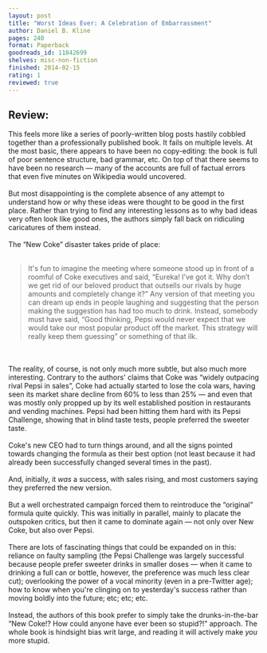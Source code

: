 ```yaml
---
layout: post
title: "Worst Ideas Ever: A Celebration of Embarrassment"
author: Daniel B. Kline
pages: 240
format: Paperback
goodreads_id: 11842699
shelves: misc-non-fiction
finished: 2014-02-15
rating: 1
reviewed: true
---
```

## Review:
<div class="review">
This feels more like a series of poorly-written blog posts hastily cobbled together than a professionally published book. It fails on multiple levels. At the most basic, there appears to have been no copy-editing: the book is full of poor sentence structure, bad grammar, etc. On top of that there seems to have been no research — many of the accounts are full of factual errors that even five minutes on Wikipedia would uncovered. <br /><br />But most disappointing is the complete absence of any attempt to understand how or why these ideas were thought to be good in the first place. Rather than trying to find any interesting lessons as to why bad ideas very often look like good ones, the authors simply fall back on ridiculing caricatures of them instead. <br /><br />The “New Coke” disaster takes pride of place: <br /><br /><blockquote>It's fun to imagine the meeting where someone stood up in front of a roomful of Coke executives and said, “Eureka! I’ve got it. Why don’t we get rid of our beloved product that outsells our rivals by huge amounts and completely change it?” Any version of that meeting you can dream up ends in people laughing and suggesting that the person making the suggestion has had too much to drink. Instead, somebody must have said, “Good thinking, Pepsi would never expect that we would take our most popular product off the market. This strategy will really keep them guessing” or something of that ilk.</blockquote><br /><br />The reality, of course, is not only much more subtle, but also much more interesting. Contrary to the authors' claims that Coke was “widely outpacing rival Pepsi in sales”, Coke had actually started to lose the cola wars, having seen its market share decline from 60% to less than 25% — and even that was mostly only propped up by its well established position in restaurants and vending machines. Pepsi had been hitting them hard with its Pepsi Challenge, showing that in blind taste tests, people preferred the sweeter taste. <br /><br />Coke's new CEO had to turn things around, and all the signs pointed towards changing the formula as their best option (not least because it had already been successfully changed several times in the past).<br /><br />And, initially, it <em>was</em> a success, with sales rising, and most customers saying they preferred the new version. <br /><br />But a well orchestrated campaign forced them to reintroduce the “original” formula quite quickly. This was initially in parallel, mainly to placate the outspoken critics, but then it came to dominate again — not only over New Coke, but also over Pepsi.<br /><br />There are lots of fascinating things that could be expanded on in this: reliance on faulty sampling (the Pepsi Challenge was largely successful because people prefer sweeter drinks in smaller doses — when it came to drinking a full can or bottle, however, the preference was much less clear cut); overlooking the power of a vocal minority (even in a pre-Twitter age); how to know when you're clinging on to yesterday's success rather than moving boldly into the future; etc; etc; etc. <br /><br />Instead, the authors of this book prefer to simply take the drunks-in-the-bar “New Coke!? How could anyone have ever been so stupid?!” approach. The whole book is hindsight bias writ large, and reading it will actively make <em>you</em> more stupid.
</div>
